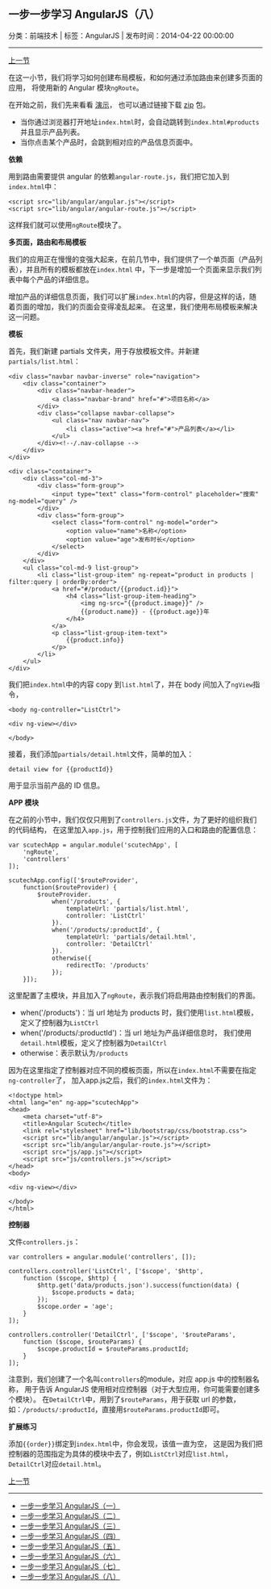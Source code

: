 ## 一步一步学习 AngularJS（八）

分类：前端技术 | 标签：AngularJS | 发布时间：2014-04-22 00:00:00

___

[上一节](/2014/03/10/angular_scutech_step6)

在这一小节，我们将学习如何创建布局模板，和如何通过添加路由来创建多页面的应用，
将使用新的 Angular 模块```ngRoute```。

在开始之前，我们先来看看 [演示](/demos/angular-scutech/step7)，
也可以通过链接下载 [zip](/demos/angular-scutech/step7.zip) 包。

* 当你通过浏览器打开地址```index.html```时，会自动跳转到```index.html#products```并且显示产品列表。
* 当你点击某个产品时，会跳到相对应的产品信息页面中。

**依赖**

用到路由需要提供 angular 的依赖```angular-route.js```，我们把它加入到```index.html```中：

```
<script src="lib/angular/angular.js"></script>
<script src="lib/angular/angular-route.js"></script>
```

这样我们就可以使用```ngRoute```模块了。

**多页面，路由和布局模板**

我们的应用正在慢慢的变强大起来，在前几节中，我们提供了一个单页面（产品列表），并且所有的模板都放在```index.html```
中，下一步是增加一个页面来显示我们列表中每个产品的详细信息。

增加产品的详细信息页面，我们可以扩展```index.html```的内容，但是这样的话，随着页面的增加，我们的页面会变得凌乱起来。
在这里，我们使用布局模板来解决这一问题。

**模板**

首先，我们新建 partials 文件夹，用于存放模板文件。并新建```partials/list.html```：

```
<div class="navbar navbar-inverse" role="navigation">
    <div class="container">
        <div class="navbar-header">
            <a class="navbar-brand" href="#">项目名称</a>
        </div>
        <div class="collapse navbar-collapse">
            <ul class="nav navbar-nav">
                <li class="active"><a href="#">产品列表</a></li>
            </ul>
        </div><!--/.nav-collapse -->
    </div>
</div>

<div class="container">
    <div class="col-md-3">
        <div class="form-group">
            <input type="text" class="form-control" placeholder="搜索" ng-model="query" />
        </div>
        <div class="form-group">
            <select class="form-control" ng-model="order">
                <option value="name">名称</option>
                <option value="age">发布时长</option>
            </select>
        </div>
    </div>
    <ul class="col-md-9 list-group">
        <li class="list-group-item" ng-repeat="product in products | filter:query | orderBy:order">
            <a href="#/product/{{product.id}}">
                <h4 class="list-group-item-heading">
                    <img ng-src="{{product.image}}" />
                    {{product.name}} - {{product.age}}年
                </h4>
            </a>
            <p class="list-group-item-text">
                {{product.info}}
            </p>
        </li>
    </ul>
</div>
```

我们把```index.html```中的内容 copy 到```list.html```了，并在 body 间加入了```ngView```指令，
```
<body ng-controller="ListCtrl">

<div ng-view></div>

</body>
```

接着，我们添加```partials/detail.html```文件，简单的加入：
```
detail view for {{productId}}
```
用于显示当前产品的 ID 信息。

**APP 模块**

在之前的小节中，我们仅仅只用到了```controllers.js```文件，为了更好的组织我们的代码结构，
在这里加入```app.js```，用于控制我们应用的入口和路由的配置信息：

```
var scutechApp = angular.module('scutechApp', [
    'ngRoute',
    'controllers'
]);

scutechApp.config(['$routeProvider',
    function($routeProvider) {
        $routeProvider.
            when('/products', {
                templateUrl: 'partials/list.html',
                controller: 'ListCtrl'
            }).
            when('/products/:productId', {
                templateUrl: 'partials/detail.html',
                controller: 'DetailCtrl'
            }).
            otherwise({
                redirectTo: '/products'
            });
    }]);
```

这里配置了主模块，并且加入了```ngRoute```，表示我们将启用路由控制我们的界面。

* when('/products')：当 url 地址为 products 时，我们使用```list.html```模板，定义了控制器为```ListCtrl```
* when('/products/:productId')：当 url 地址为产品详细信息时，
我们使用```detail.html```模板，定义了控制器为```DetailCtrl```
* otherwise：表示默认为```/products```

因为在这里指定了控制器对应不同的模板页面，所以在```index.html```不需要在指定```ng-controller```了，
加入app.js之后，我们的```index.html```文件为：

```
<!doctype html>
<html lang="en" ng-app="scutechApp">
<head>
    <meta charset="utf-8">
    <title>Angular Scutech</title>
    <link rel="stylesheet" href="lib/bootstrap/css/bootstrap.css">
    <script src="lib/angular/angular.js"></script>
    <script src="lib/angular/angular-route.js"></script>
    <script src="js/app.js"></script>
    <script src="js/controllers.js"></script>
</head>
<body>

<div ng-view></div>

</body>
</html>
```

**控制器**

文件```controllers.js```：

```
var controllers = angular.module('controllers', []);

controllers.controller('ListCtrl', ['$scope', '$http',
    function ($scope, $http) {
        $http.get('data/products.json').success(function(data) {
            $scope.products = data;
        });
        $scope.order = 'age';
    }
]);

controllers.controller('DetailCtrl', ['$scope', '$routeParams',
    function ($scope, $routeParams) {
        $scope.productId = $routeParams.productId;
    }
]);
```

注意到，我们创建了一个名叫```controllers```的module，对应 app.js 中的控制器名称，
用于告诉 AngularJS 使用相对应控制器（对于大型应用，你可能需要创建多个模块）。
在```DetailCtrl```中，用到了```$routeParams```，用于获取 url 的参数，
如：```/products/:productId```，直接用```$routeParams.productId```即可。

**扩展练习**

添加```{{order}}```绑定到```index.html```中，你会发现，该值一直为空，
这是因为我们把控制器的范围指定为具体的模块中去了，例如```ListCtrl```对应```list.html```，
```DetailCtrl```对应```detail.html```。

[上一节](/2014/03/10/angular_scutech_step6)

---

* [一步一步学习 AngularJS（一）](/2014/02/18/angular_scutech_step0)
* [一步一步学习 AngularJS（二）](/2014/02/19/angular_scutech_step1)
* [一步一步学习 AngularJS（三）](/2014/02/20/angular_scutech_step2)
* [一步一步学习 AngularJS（四）](/2014/02/21/angular_scutech_step3)
* [一步一步学习 AngularJS（五）](/2014/02/22/angular_scutech_step4)
* [一步一步学习 AngularJS（六）](/2014/02/23/angular_scutech_step5)
* [一步一步学习 AngularJS（七）](/2014/03/10/angular_scutech_step6)
* [一步一步学习 AngularJS（八）](/2014/04/22/angular_scutech_step7)